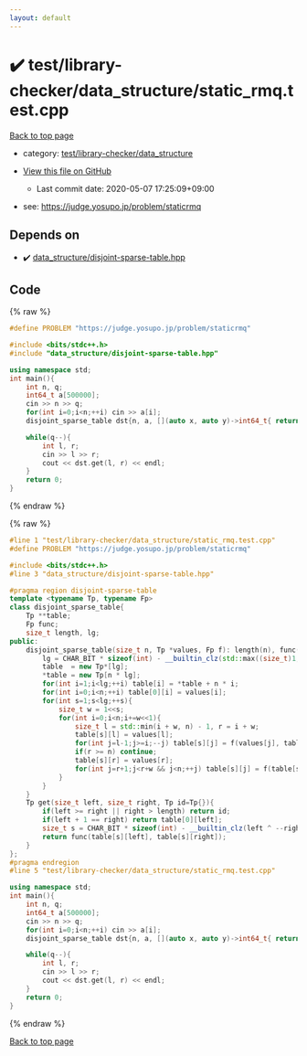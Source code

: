 ```yaml
---
layout: default
---
```


<!-- mathjax config similar to math.stackexchange -->
<script type="text/javascript" async
  src="https://cdnjs.cloudflare.com/ajax/libs/mathjax/2.7.5/MathJax.js?config=TeX-MML-AM_CHTML">
</script>
<script type="text/x-mathjax-config">
  MathJax.Hub.Config({
    TeX: { equationNumbers: { autoNumber: "AMS" }},
    tex2jax: {
      inlineMath: [ ['$','$'] ],
      processEscapes: true
    },
    "HTML-CSS": { matchFontHeight: false },
    displayAlign: "left",
    displayIndent: "2em"
  });
</script>

<script type="text/javascript" src="https://cdnjs.cloudflare.com/ajax/libs/jquery/3.4.1/jquery.min.js"></script>
<script src="https://cdn.jsdelivr.net/npm/jquery-balloon-js@1.1.2/jquery.balloon.min.js" integrity="sha256-ZEYs9VrgAeNuPvs15E39OsyOJaIkXEEt10fzxJ20+2I=" crossorigin="anonymous"></script>
<script type="text/javascript" src="../../../../assets/js/copy-button.js"></script>
<link rel="stylesheet" href="../../../../assets/css/copy-button.css" />


# :heavy_check_mark: test/library-checker/data_structure/static_rmq.test.cpp

<a href="../../../../index.html">Back to top page</a>

* category: <a href="../../../../index.html#c4b8fe8a8231f4c5b6444b288e0b90cd">test/library-checker/data_structure</a>
* <a href="{{ site.github.repository_url }}/blob/master/test/library-checker/data_structure/static_rmq.test.cpp">View this file on GitHub</a>
    - Last commit date: 2020-05-07 17:25:09+09:00


* see: <a href="https://judge.yosupo.jp/problem/staticrmq">https://judge.yosupo.jp/problem/staticrmq</a>


## Depends on

* :heavy_check_mark: <a href="../../../../library/data_structure/disjoint-sparse-table.hpp.html">data_structure/disjoint-sparse-table.hpp</a>


## Code

<a id="unbundled"></a>
{% raw %}
```cpp
#define PROBLEM "https://judge.yosupo.jp/problem/staticrmq"

#include <bits/stdc++.h>
#include "data_structure/disjoint-sparse-table.hpp"

using namespace std;
int main(){
    int n, q;
    int64_t a[500000];
    cin >> n >> q;
    for(int i=0;i<n;++i) cin >> a[i];
    disjoint_sparse_table dst{n, a, [](auto x, auto y)->int64_t{ return min(x, y); }};

    while(q--){
        int l, r;
        cin >> l >> r;
        cout << dst.get(l, r) << endl;
    }
    return 0;
}

```
{% endraw %}

<a id="bundled"></a>
{% raw %}
```cpp
#line 1 "test/library-checker/data_structure/static_rmq.test.cpp"
#define PROBLEM "https://judge.yosupo.jp/problem/staticrmq"

#include <bits/stdc++.h>
#line 3 "data_structure/disjoint-sparse-table.hpp"

#pragma region disjoint-sparse-table
template <typename Tp, typename Fp>
class disjoint_sparse_table{
    Tp **table;
    Fp func;
    size_t length, lg;
public:
    disjoint_sparse_table(size_t n, Tp *values, Fp f): length(n), func(f){
        lg = CHAR_BIT * sizeof(int) - __builtin_clz(std::max((size_t)1, n-1));
        table  = new Tp*[lg];
        *table = new Tp[n * lg];
        for(int i=1;i<lg;++i) table[i] = *table + n * i;
        for(int i=0;i<n;++i) table[0][i] = values[i];
        for(int s=1;s<lg;++s){
            size_t w = 1<<s;
            for(int i=0;i<n;i+=w<<1){
                size_t l = std::min(i + w, n) - 1, r = i + w;
                table[s][l] = values[l];
                for(int j=l-1;j>=i;--j) table[s][j] = f(values[j], table[s][j+1]);
                if(r >= n) continue;
                table[s][r] = values[r];
                for(int j=r+1;j<r+w && j<n;++j) table[s][j] = f(table[s][j-1], values[j]);
            }
        }
    }
    Tp get(size_t left, size_t right, Tp id=Tp{}){
        if(left >= right || right > length) return id;
        if(left + 1 == right) return table[0][left];
        size_t s = CHAR_BIT * sizeof(int) - __builtin_clz(left ^ --right) - 1;
        return func(table[s][left], table[s][right]);
    }
};
#pragma endregion
#line 5 "test/library-checker/data_structure/static_rmq.test.cpp"

using namespace std;
int main(){
    int n, q;
    int64_t a[500000];
    cin >> n >> q;
    for(int i=0;i<n;++i) cin >> a[i];
    disjoint_sparse_table dst{n, a, [](auto x, auto y)->int64_t{ return min(x, y); }};

    while(q--){
        int l, r;
        cin >> l >> r;
        cout << dst.get(l, r) << endl;
    }
    return 0;
}

```
{% endraw %}

<a href="../../../../index.html">Back to top page</a>

